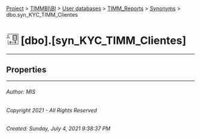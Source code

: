 #### 

[Project](../../../../index.md) > [TIMMBI\\BI](../../../index.md) > [User databases](../../index.md) > [TIMM_Reports](../index.md) > [Synonyms](Synonyms.md) > dbo.syn_KYC_TIMM_Clientes

# ![Synonyms](../../../../Images/Synonym32.png) [dbo].[syn_KYC_TIMM_Clientes]

---

## <a name="#properties"></a>Properties



---

###### Author:  MIS

###### Copyright 2021 - All Rights Reserved

###### Created: Sunday, July 4, 2021 9:38:37 PM

